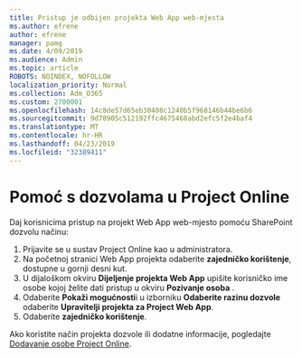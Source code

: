 ```yaml
---
title: Pristup je odbijen projekta Web App web-mjesta
ms.author: efrene
author: efrene
manager: pamg
ms.date: 4/09/2019
ms.audience: Admin
ms.topic: article
ROBOTS: NOINDEX, NOFOLLOW
localization_priority: Normal
ms.collection: Adm_O365
ms.custom: 2700001
ms.openlocfilehash: 14c8de57d65eb30408c1240b5f968146b44be6b6
ms.sourcegitcommit: 9d78905c512192ffc4675468abd2efc5f2e4baf4
ms.translationtype: MT
ms.contentlocale: hr-HR
ms.lasthandoff: 04/23/2019
ms.locfileid: "32389411"
---
```

# <a name="help-with-permissions-in-project-online"></a>Pomoć s dozvolama u Project Online

Daj korisnicima pristup na projekt Web App web-mjesto pomoću SharePoint dozvolu načinu:

1. Prijavite se u sustav Project Online kao u administratora.
2. Na početnoj stranici Web App projekta odaberite **zajedničko korištenje**, dostupne u gornji desni kut.
3. U dijaloškom okviru **Dijeljenje projekta Web App** upišite korisničko ime osobe kojoj želite dati pristup u okviru **Pozivanje osoba** .
4. Odaberite **Pokaži mogućnosti**i u izborniku **Odaberite razinu dozvole** odaberite **Upravitelji projekta za Project Web App**.
5. Odaberite **zajedničko korištenje**.

Ako koristite način projekta dozvole ili dodatne informacije, pogledajte [Dodavanje osobe Project Online](https://docs.microsoft.com/projectonline/step-2-add-people-to-project-online).


  

